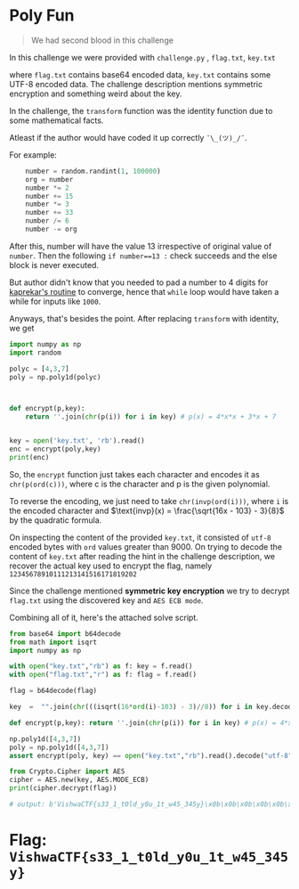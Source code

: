# Poly Fun

> We had second blood in this challenge

In this challenge we were provided with `challenge.py` , `flag.txt`, `key.txt`

where `flag.txt` contains base64 encoded data, `key.txt` contains some UTF-8 encoded data.
The challenge description mentions symmetric encryption and something weird about the key.

In the challenge, the `transform` function was the identity function due to some mathematical facts.

Atleast if the author would have coded it up correctly `¯\_(ツ)_/¯`.

For example:

```py
    number = random.randint(1, 100000)
    org = number
    number *= 2
    number += 15
    number *= 3
    number += 33
    number /= 6
    number -= org
```

After this, number will have the value $13$ irrespective of original value of `number`.
Then the following `if number==13 :` check succeeds and the else block is never executed.

But author didn't know that you needed to pad a number to 4 digits for [kaprekar's routine](https://en.wikipedia.org/wiki/Kaprekar%27s_routine) to converge, hence that `while` loop would have taken a while for inputs like `1000`. 

Anyways, that's besides the point.
After replacing `transform` with identity, we get

```py
import numpy as np
import random

polyc = [4,3,7]
poly = np.poly1d(polyc)



def encrypt(p,key):
    return ''.join(chr(p(i)) for i in key) # p(x) = 4*x*x + 3*x + 7


key = open('key.txt', 'rb').read()
enc = encrypt(poly,key)
print(enc)
```

So, the `encrypt` function just takes each character and encodes it as `chr(p(ord(c)))`, where c is the character and p is the given polynomial.

To reverse the encoding, we just need to take `chr(invp(ord(i)))`, where `i` is the encoded character and $\text{invp}(x) = \frac{\sqrt{16x - 103} - 3}{8}$ by the quadratic formula.

On inspecting the content of the provided `key.txt`, it consisted of `utf-8` encoded bytes with `ord` values greater than 9000. On trying to decode the content of `key.txt` after reading the hint in the challenge description, we recover the actual key used to encrypt the flag, namely `12345678910111213141516171819202`

Since the challenge mentioned __symmetric key encryption__ we try to decrypt `flag.txt` using the discovered key and `AES ECB mode`.

Combining all of it, here's the attached solve script.

```py
from base64 import b64decode
from math import isqrt
import numpy as np

with open("key.txt","rb") as f: key = f.read()
with open("flag.txt","r") as f: flag = f.read()

flag = b64decode(flag)

key  =  "".join(chr(((isqrt(16*ord(i)-103) - 3)//8)) for i in key.decode("utf-8")).encode() # recover the real key used for encoding

def encrypt(p,key): return ''.join(chr(p(i)) for i in key) # p(x) = 4*x*x + 3*x + 7 # transform was just identity

np.poly1d([4,3,7])
poly = np.poly1d([4,3,7])
assert encrypt(poly, key) == open("key.txt","rb").read().decode("utf-8")

from Crypto.Cipher import AES
cipher = AES.new(key, AES.MODE_ECB)
print(cipher.decrypt(flag))

# output: b'VishwaCTF{s33_1_t0ld_y0u_1t_w45_345y}\x0b\x0b\x0b\x0b\x0b\x0b\x0b\x0b\x0b\x0b\x0b'
```

# Flag: `VishwaCTF{s33_1_t0ld_y0u_1t_w45_345y}`

